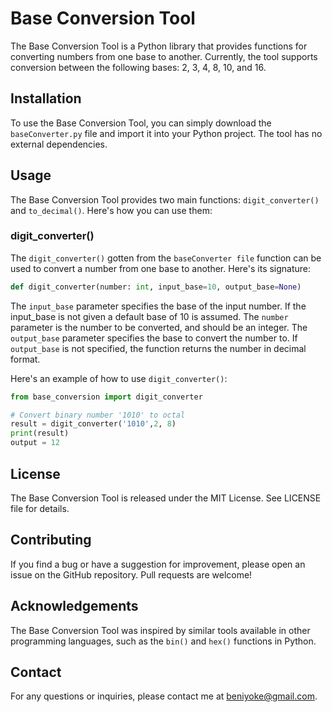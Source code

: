 # Base Conversion Tool

The Base Conversion Tool is a Python library that provides functions for converting numbers from one base to another. Currently, the tool supports conversion between the following bases: 2, 3, 4, 8, 10, and 16.

## Installation

To use the Base Conversion Tool, you can simply download the `baseConverter.py` file and import it into your Python project. The tool has no external dependencies.

## Usage

The Base Conversion Tool provides two main functions: `digit_converter()` and `to_decimal()`. Here's how you can use them:

### digit_converter()

The `digit_converter()` gotten from the `baseConverter file` function can be used to convert a number from one base to another. Here's its signature:

```python
def digit_converter(number: int, input_base=10, output_base=None)
```

The `input_base` parameter specifies the base of the input number. If the input_base is not given a default base of 10 is assumed. The `number` parameter is the number to be converted, and should be an integer. The `output_base` parameter specifies the base to convert the number to. If `output_base` is not specified, the function returns the number in decimal format.

Here's an example of how to use `digit_converter()`:

```python
from base_conversion import digit_converter

# Convert binary number '1010' to octal
result = digit_converter('1010',2, 8)
print(result)
output = 12
```

## License

The Base Conversion Tool is released under the MIT License. See LICENSE file for details.

## Contributing

If you find a bug or have a suggestion for improvement, please open an issue on the GitHub repository. Pull requests are welcome!

## Acknowledgements

The Base Conversion Tool was inspired by similar tools available in other programming languages, such as the `bin()` and `hex()` functions in Python.

## Contact

For any questions or inquiries, please contact me at beniyoke@gmail.com.